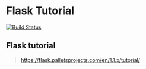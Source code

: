 # Flask Tutorial

[![Build Status](https://travis-ci.com/gorandp/flask_tutorial.svg?branch=main)](https://travis-ci.com/gorandp/flask_tutorial)

## Flask tutorial

> <https://flask.palletsprojects.com/en/1.1.x/tutorial/>
